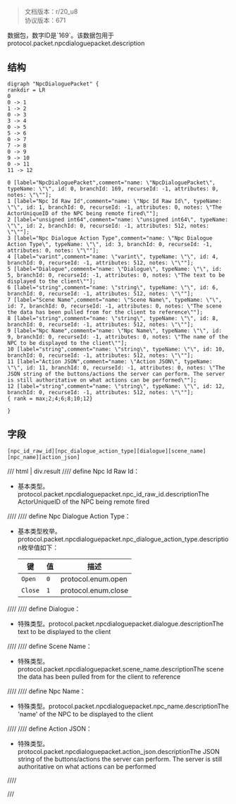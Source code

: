 # <!-- md:samp NpcDialoguePacket -->

> 文档版本：r/20_u8<br/>协议版本：671

<!-- md:samp NpcDialoguePacket -->数据包，数字ID是`169`。该数据包用于protocol.packet.npcdialoguepacket.description

## 结构

```viz
digraph "NpcDialoguePacket" {
rankdir = LR
0
0 -> 1
1 -> 2
0 -> 3
3 -> 4
0 -> 5
5 -> 6
0 -> 7
7 -> 8
0 -> 9
9 -> 10
0 -> 11
11 -> 12

0 [label="NpcDialoguePacket",comment="name: \"NpcDialoguePacket\", typeName: \"\", id: 0, branchId: 169, recurseId: -1, attributes: 0, notes: \"\""];
1 [label="Npc Id Raw Id",comment="name: \"Npc Id Raw Id\", typeName: \"\", id: 1, branchId: 0, recurseId: -1, attributes: 0, notes: \"The ActorUniqueID of the NPC being remote fired\""];
2 [label="unsigned int64",comment="name: \"unsigned int64\", typeName: \"\", id: 2, branchId: 0, recurseId: -1, attributes: 512, notes: \"\""];
3 [label="Npc Dialogue Action Type",comment="name: \"Npc Dialogue Action Type\", typeName: \"\", id: 3, branchId: 0, recurseId: -1, attributes: 0, notes: \"\""];
4 [label="varint",comment="name: \"varint\", typeName: \"\", id: 4, branchId: 0, recurseId: -1, attributes: 512, notes: \"\""];
5 [label="Dialogue",comment="name: \"Dialogue\", typeName: \"\", id: 5, branchId: 0, recurseId: -1, attributes: 0, notes: \"The text to be displayed to the client\""];
6 [label="string",comment="name: \"string\", typeName: \"\", id: 6, branchId: 0, recurseId: -1, attributes: 512, notes: \"\""];
7 [label="Scene Name",comment="name: \"Scene Name\", typeName: \"\", id: 7, branchId: 0, recurseId: -1, attributes: 0, notes: \"The scene the data has been pulled from for the client to reference\""];
8 [label="string",comment="name: \"string\", typeName: \"\", id: 8, branchId: 0, recurseId: -1, attributes: 512, notes: \"\""];
9 [label="Npc Name",comment="name: \"Npc Name\", typeName: \"\", id: 9, branchId: 0, recurseId: -1, attributes: 0, notes: \"The name of the NPC to be displayed to the client\""];
10 [label="string",comment="name: \"string\", typeName: \"\", id: 10, branchId: 0, recurseId: -1, attributes: 512, notes: \"\""];
11 [label="Action JSON",comment="name: \"Action JSON\", typeName: \"\", id: 11, branchId: 0, recurseId: -1, attributes: 0, notes: \"The JSON string of the buttons/actions the server can perform. The server is still authoritative on what actions can be performed\""];
12 [label="string",comment="name: \"string\", typeName: \"\", id: 12, branchId: 0, recurseId: -1, attributes: 512, notes: \"\""];
{ rank = max;2;4;6;8;10;12}

}

```

## 字段

```title='NpcDialoguePacket'
[npc_id_raw_id][npc_dialogue_action_type][dialogue][scene_name][npc_name][action_json]
```

/// html | div.result
//// define
Npc Id Raw Id：<!-- md:samp unsigned int64 -->

- 基本类型。protocol.packet.npcdialoguepacket.npc_id_raw_id.descriptionThe ActorUniqueID of the NPC being remote fired


////
//// define
Npc Dialogue Action Type：<!-- md:samp varint -->

- 基本类型枚举。protocol.packet.npcdialoguepacket.npc_dialogue_action_type.description枚举值如下：

  |键|值|描述|
  |---|---|---|
  |`Open`|`0`|protocol.enum.open|
  |`Close`|`1`|protocol.enum.close|



////
//// define
Dialogue：[<!-- md:samp string -->](../types/string.md)

- 特殊类型。protocol.packet.npcdialoguepacket.dialogue.descriptionThe text to be displayed to the client


////
//// define
Scene Name：[<!-- md:samp string -->](../types/string.md)

- 特殊类型。protocol.packet.npcdialoguepacket.scene_name.descriptionThe scene the data has been pulled from for the client to reference


////
//// define
Npc Name：[<!-- md:samp string -->](../types/string.md)

- 特殊类型。protocol.packet.npcdialoguepacket.npc_name.descriptionThe 'name' of the NPC to be displayed to the client


////
//// define
Action JSON：[<!-- md:samp string -->](../types/string.md)

- 特殊类型。protocol.packet.npcdialoguepacket.action_json.descriptionThe JSON string of the buttons/actions the server can perform. The server is still authoritative on what actions can be performed


////

///


